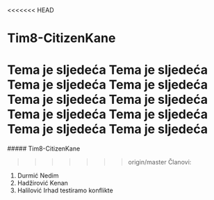 ﻿<<<<<<< HEAD
# Tim8-CitizenKane
Tema je sljedeća
Tema je sljedeća
Tema je sljedeća
Tema je sljedeća
Tema je sljedeća
Tema je sljedeća
Tema je sljedeća
Tema je sljedeća
Tema je sljedeća
Tema je sljedeća
=======
﻿##### Tim8-CitizenKane
>>>>>>> origin/master
Članovi:
1. Durmić Nedim
2. Hadžirović Kenan
3. Halilović Irhad
testiramo konflikte